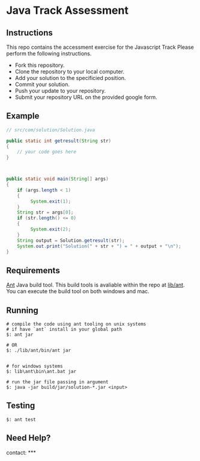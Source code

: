 # Java Track Assessment

## Instructions

This repo contains the accessment exercise for the Javascript Track
Please perform the following instructions.

* Fork this repository.
* Clone the repository to your local computer.
* Add your solution to the specificied position.
* Commit your solution.
* Push your update to your repository.
* Submit your repository URL on the provided google form.

## Example

``` java
// src/com/solution/Solution.java

public static int getresult(String str)
{
    // your code goes here
}



public static void main(String[] args)
{
    if (args.length < 1)
    {
         System.exit(1);
    }
    String str = args[0];
    if (str.length() <= 0)
    {
         System.exit(2);
    }
    String output = Solution.getresult(str);
    System.out.print("Solution(" + str + ") = " + output + "\n");
}

```

## Requirements
[Ant](https://ant.apache.org/manual/index.html) Java build tool.
This build tools is avaliable within the repo at [lib/ant](./lib/ant/).
You can execute the build tool on both windows and mac.

## Running

``` shell
# compile the code using ant tooling on unix systems
# if have `ant` install in your global path
$: ant jar

# OR
$: ./lib/ant/bin/ant jar


# for windows systems 
$: lib\ant\bin\ant.bat jar

# run the jar file passing in argument
$: java -jar build/jar/solution-*.jar <input>
```

## Testing
``` shell
$: ant test
```


## Need Help?
contact: ***
